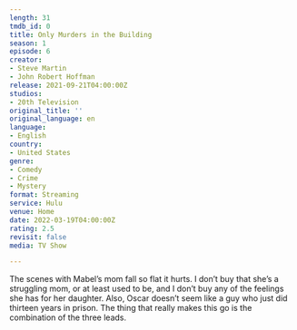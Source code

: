 ```yaml
---
length: 31
tmdb_id: 0
title: Only Murders in the Building
season: 1
episode: 6
creator:
- Steve Martin
- John Robert Hoffman
release: 2021-09-21T04:00:00Z
studios:
- 20th Television
original_title: ''
original_language: en
language:
- English
country:
- United States
genre:
- Comedy
- Crime
- Mystery
format: Streaming
service: Hulu
venue: Home
date: 2022-03-19T04:00:00Z
rating: 2.5
revisit: false
media: TV Show

---
```

The scenes with Mabel’s mom fall so flat it hurts. I don’t buy that she’s a struggling mom, or at least used to be, and I don’t buy any of the feelings she has for her daughter. Also, Oscar doesn’t seem like a guy who just did thirteen years in prison. The thing that really makes this go is the combination of the three leads.
